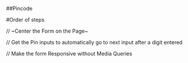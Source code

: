 ##Pincode

#Order of steps

// ~Center the Form on the Page~

// Get the Pin inputs to automatically go to next input after a digit entered

// Make the form Responsive without Media Queries
